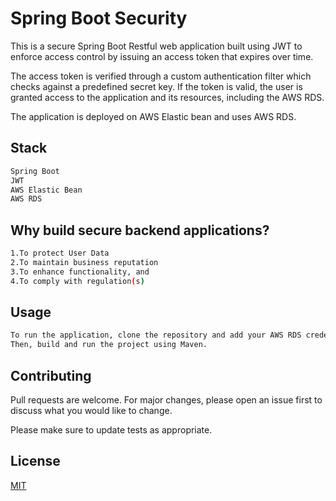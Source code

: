 # Spring Boot Security

This is a secure Spring Boot Restful web application built using JWT to enforce access control by issuing an access token that expires over time.

The access token is verified through a custom authentication filter which checks against a predefined secret key. If the token is valid, the user is granted access to the application and its resources, including the AWS RDS.

The application is deployed on AWS Elastic bean and uses AWS RDS.

## Stack
```bash
Spring Boot
JWT
AWS Elastic Bean
AWS RDS
```

## Why build secure backend applications?

```bash
1.To protect User Data
2.To maintain business reputation
3.To enhance functionality, and
4.To comply with regulation(s)
```

## Usage

```bash
To run the application, clone the repository and add your AWS RDS credentials in the 'application.properties' file.
Then, build and run the project using Maven.
```

## Contributing

Pull requests are welcome. For major changes, please open an issue first
to discuss what you would like to change.

Please make sure to update tests as appropriate.

## License

[MIT](https://choosealicense.com/licenses/mit/)
